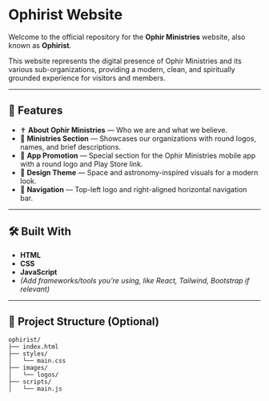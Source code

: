 # Ophirist Website

Welcome to the official repository for the **Ophir Ministries** website, also known as **Ophirist**.

This website represents the digital presence of Ophir Ministries and its various sub-organizations, providing a modern, clean, and spiritually grounded experience for visitors and members.

---

## 🌟 Features

- ✝️ **About Ophir Ministries** — Who we are and what we believe.
- 🚀 **Ministries Section** — Showcases our organizations with round logos, names, and brief descriptions.
- 📱 **App Promotion** — Special section for the Ophir Ministries mobile app with a round logo and Play Store link.
- 🌌 **Design Theme** — Space and astronomy-inspired visuals for a modern look.
- 🔗 **Navigation** — Top-left logo and right-aligned horizontal navigation bar.

---

## 🛠 Built With

- **HTML**
- **CSS**
- **JavaScript**
- *(Add frameworks/tools you’re using, like React, Tailwind, Bootstrap if relevant)*

---

## 📁 Project Structure (Optional)
```plaintext
ophirist/
├── index.html
├── styles/
│   └── main.css
├── images/
│   └── logos/
├── scripts/
│   └── main.js
